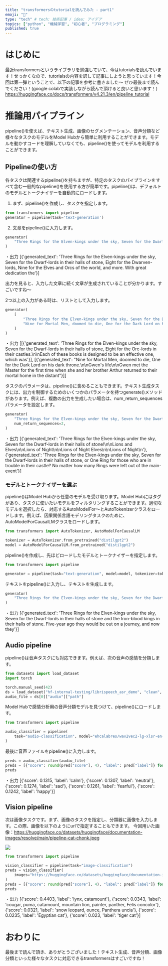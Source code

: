 ```yaml
---
title: "transformersのtutorialを読んでみた - part1"
emoji: "🤖"
type: "tech" # tech: 技術記事 / idea: アイデア
topics: ["python", "機械学習", "初心者", "プログラミング"]
published: true
---
```

# はじめに
最近transformersというライブラリを勉強していて、今はtutorialsを読んでいます！せっかくなので、tutorialsの内容を訳して記事にしようと思っています！今回は第一弾ということで、以下の記事を参考に書きました～ ぜひ最後まで読んでください！(google colabで実装しながら読んで頂けると良いと思います！)
https://huggingface.co/docs/transformers/v4.21.3/en/pipeline_tutorial

# 推論用パイプライン
pipeline()を使えば、テキスト生成、画像のセグメンテーション、音声分類など様々なタスクのモデルをModel Hubから簡単に利用することができます。モデルを動かすコードを理解していなくても、pipeline()を使ってモデルを利用することができます。

## Pipelineの使い方
各タスクは関連するpipeline()を持ちますが、特定のタスクのパイプラインをすべて含む一般的なpipeline()を使用する方が簡単です。pipeline()は、デフォルトのモデルとトークナイザーを自動的にロードします。

1. まず、pipeline()を作成し、タスクを指定します。
```py
from transformers import pipeline
generator = pipeline(task='text-generation')
```

2. 文章をpipeline()に入力します。
```py
generator(
    "Three Rings for the Elven-kings under the sky, Seven for the Dwarf-lords in their halls of stone"
)
```
・出力
[{'generated_text': 'Three Rings for the Elven-kings under the sky, Seven for the Dwarf-lords in their halls of stone, Eight for the Dwarven-lords, Nine for the Elves and Orcs of the world, and more. With great dedication the'}]

出力を見ると、入力した文章に続く文章が生成されていることが分かります。すごいですね～

2つ以上の入力がある時は、リストとして入力します。
```py
generator(
    [
        "Three Rings for the Elven-kings under the sky, Seven for the Dwarf-lords in their halls of stone",
        "Nine for Mortal Men, doomed to die, One for the Dark Lord on his dark throne",
    ]
)
```
・出力
[[{'generated_text': 'Three Rings for the Elven-kings under the sky, Seven for the Dwarf-lords in their halls of stone, Eight for the Orc-lords in their castles.\n\nEach of these books is designed to be an effective one, which was'}],
 [{'generated_text': "Nine for Mortal Men, doomed to die, One for the Dark Lord on his dark throne.\n\nGwen's life\n\nGwen met the Master for the first time when she and her brother Arthur returned to their mortal home in the distant"}]]

タスクのパラメータは、pipeline()に含めることもできます。テキスト生成タスクには、出力を制御するためのいくつかのパラメータを持つgenerate()メソッドがあります。例えば、複数の出力を生成したい場合は、num_return_sequencesパラメータを設定します。
```py
generator(
    "Three Rings for the Elven-kings under the sky, Seven for the Dwarf-lords in their halls of stone",
    num_return_sequences=2,
)
```
・出力
[{'generated_text': 'Three Rings for the Elven-kings under the sky, Seven for the Dwarf-lords in their halls of stone!\n\nLions and Elves\n\nLions of Night\n\nLions of Night Elves\n\nLions of Night\n'},
 {'generated_text': 'Three Rings for the Elven-kings under the sky, Seven for the Dwarf-lords in their halls of stone, or One Ring for those who are in trouble in their castle? No matter how many Rings were left out of the main-event'}]

### モデルとトークナイザーを選ぶ
pipeline()はModel Hubから任意のモデルを受け取ります。Model Hubにはタグがあり、タスクに使いたいモデルをフィルタリングすることができます。適切なモデルを選択したら、対応するAutoModelFor～とAutoTokenizerクラスをロードします。例えば、因果関係言語モデリングタスクのために、AutoModelForCausalLMクラスをロードします。
```py
from transformers import AutoTokenizer, AutoModelForCausalLM

tokenizer = AutoTokenizer.from_pretrained("distilgpt2")
model = AutoModelForCausalLM.from_pretrained("distilgpt2")
```

pipeline()を作成し、先ほどロードしたモデルとトークナイザーを指定します。
```py
from transformers import pipeline

generator = pipeline(task="text-generation", model=model, tokenizer=tokenizer)
```

テキストをpipeline()に入力し、テキストを生成します。
```py
generator(
    "Three Rings for the Elven-kings under the sky, Seven for the Dwarf-lords in their halls of stone"
)
```
・出力
[{'generated_text': 'Three Rings for the Elven-kings under the sky, Seven for the Dwarf-lords in their halls of stone and the Iron-blood kings in their halls of stone. Five-year ago they would be out on a journey, and now they'}]

## Audio pipeline
pipeline()は音声タスクにも対応できます。例えば、次の音声の感情を分類します。
```py
from datasets import load_dataset
import torch

torch.manual_seed(42)
ds = load_dataset("hf-internal-testing/librispeech_asr_demo", "clean", split="validation")
audio_file = ds[0]["audio"]["path"]
```

Model Hubで感情分析用の音声分類モデルを見つけて、pipeline()にロードします。
```py
from transformers import pipeline

audio_classifier = pipeline(
    task="audio-classification", model="ehcalabres/wav2vec2-lg-xlsr-en-speech-emotion-recognition"
)
```

最後に音声ファイルをpipeline()に入力します。
```py
preds = audio_classifier(audio_file)
preds = [{"score": round(pred["score"], 4), "label": pred["label"]} for pred in preds]
preds
```
・出力
[{'score': 0.1315, 'label': 'calm'},
 {'score': 0.1307, 'label': 'neutral'},
 {'score': 0.1274, 'label': 'sad'},
 {'score': 0.1261, 'label': 'fearful'},
 {'score': 0.1242, 'label': 'happy'}]

## Vision pipeline
次は画像タスクです。まず、画像のタスクを指定し、分類器に画像を入力します。この際、画像を以下のようにurlで指定することもできます。
今回用いた画像：https://huggingface.co/datasets/huggingface/documentation-images/resolve/main/pipeline-cat-chonk.jpeg

![](https://storage.googleapis.com/zenn-user-upload/1a26ede7f9b9-20220913.jpeg)

```py
from transformers import pipeline

vision_classifier = pipeline(task="image-classification")
preds = vision_classifier(
    images="https://huggingface.co/datasets/huggingface/documentation-images/resolve/main/pipeline-cat-chonk.jpeg"
)
preds = [{"score": round(pred["score"], 4), "label": pred["label"]} for pred in preds]
preds
```
・出力
[{'score': 0.4403, 'label': 'lynx, catamount'},
 {'score': 0.0343,
  'label': 'cougar, puma, catamount, mountain lion, painter, panther, Felis concolor'},
 {'score': 0.0321, 'label': 'snow leopard, ounce, Panthera uncia'},
 {'score': 0.0235, 'label': 'Egyptian cat'},
 {'score': 0.023, 'label': 'tiger cat'}]

# おわりに
最後まで読んで頂き、ありがとうございました！テキスト生成、音声分類、画像分類といった様々なタスクに対応できるtransformersはすごいですね！